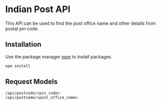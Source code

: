 # Indian Post API

This API can be used to find the post office name and other details from postal pin code.

## Installation

Use the package manager [npm](https://www.npmjs.com/) to install packages.

```bash
npm install
```

## Request Models

```GET
/api/postcode/<pin_code>
/api/postname/<post_office_name>
```

